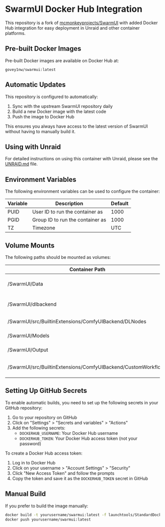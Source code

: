 # SwarmUI Docker Hub Integration

This repository is a fork of [mcmonkeyprojects/SwarmUI](https://github.com/mcmonkeyprojects/SwarmUI) with added Docker Hub integration for easy deployment in Unraid and other container platforms.

## Pre-built Docker Images

Pre-built Docker images are available on Docker Hub at:

```
govey1nw/swarmui:latest
```

## Automatic Updates

This repository is configured to automatically:

1. Sync with the upstream SwarmUI repository daily
2. Build a new Docker image with the latest code
3. Push the image to Docker Hub

This ensures you always have access to the latest version of SwarmUI without having to manually build it.

## Using with Unraid

For detailed instructions on using this container with Unraid, please see the [UNRAID.md](UNRAID.md) file.

## Environment Variables

The following environment variables can be used to configure the container:

| Variable | Description | Default |
|----------|-------------|---------|
| PUID | User ID to run the container as | 1000 |
| PGID | Group ID to run the container as | 1000 |
| TZ | Timezone | UTC |

## Volume Mounts

The following paths should be mounted as volumes:

| Container Path | Description |
|----------------|-------------|
| /SwarmUI/Data | SwarmUI data directory |
| /SwarmUI/dlbackend | SwarmUI backend directory |
| /SwarmUI/src/BuiltinExtensions/ComfyUIBackend/DLNodes | DL nodes directory |
| /SwarmUI/Models | Models directory |
| /SwarmUI/Output | Output directory |
| /SwarmUI/src/BuiltinExtensions/ComfyUIBackend/CustomWorkflows | Custom workflows directory |

## Setting Up GitHub Secrets

To enable automatic builds, you need to set up the following secrets in your GitHub repository:

1. Go to your repository on GitHub
2. Click on "Settings" > "Secrets and variables" > "Actions"
3. Add the following secrets:
   - `DOCKERHUB_USERNAME`: Your Docker Hub username
   - `DOCKERHUB_TOKEN`: Your Docker Hub access token (not your password)

To create a Docker Hub access token:
1. Log in to Docker Hub
2. Click on your username > "Account Settings" > "Security"
3. Click "New Access Token" and follow the prompts
4. Copy the token and save it as the `DOCKERHUB_TOKEN` secret in GitHub

## Manual Build

If you prefer to build the image manually:

```bash
docker build -t yourusername/swarmui:latest -f launchtools/StandardDockerfile.docker .
docker push yourusername/swarmui:latest
``` 
